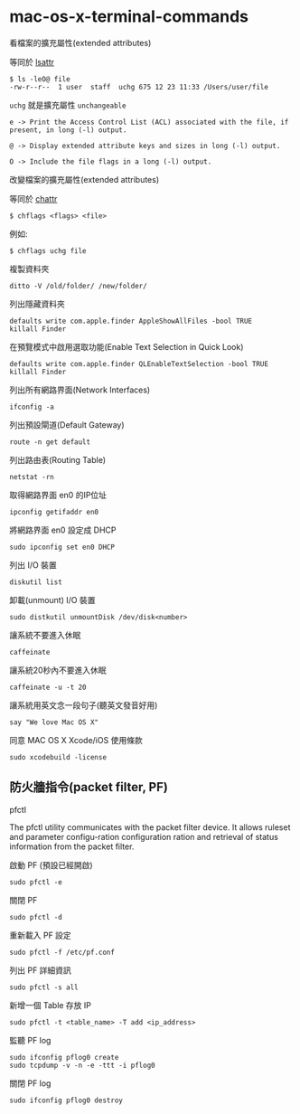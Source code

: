 mac-os-x-terminal-commands
==========================

看檔案的擴充屬性(extended attributes)

等同於 [lsattr](http://linux.vbird.org/linux_basic/0220filemanager.php#lsattr)

```
$ ls -leO@ file
-rw-r--r--  1 user  staff  uchg 675 12 23 11:33 /Users/user/file
```

`uchg` 就是擴充屬性 `unchangeable`

```
e -> Print the Access Control List (ACL) associated with the file, if present, in long (-l) output.

@ -> Display extended attribute keys and sizes in long (-l) output.

O -> Include the file flags in a long (-l) output.
```

改變檔案的擴充屬性(extended attributes)

等同於 [chattr](http://linux.vbird.org/linux_basic/0220filemanager.php#chattr)

```
$ chflags <flags> <file>
```

例如:

```
$ chflags uchg file
```


複製資料夾

```
ditto -V /old/folder/ /new/folder/
```


列出隱藏資料夾

```
defaults write com.apple.finder AppleShowAllFiles -bool TRUE
killall Finder
```


在預覽模式中啟用選取功能(Enable Text Selection in Quick Look)

```
defaults write com.apple.finder QLEnableTextSelection -bool TRUE
killall Finder
```


列出所有網路界面(Network Interfaces)

```
ifconfig -a
```


列出預設閘道(Default Gateway)

```
route -n get default
```


列出路由表(Routing Table)

```
netstat -rn
```


取得網路界面 en0 的IP位址

```
ipconfig getifaddr en0
```


將網路界面 en0 設定成 DHCP

```
sudo ipconfig set en0 DHCP
```


列出 I/O 裝置

```
diskutil list
```


卸載(unmount) I/O 裝置

```
sudo distkutil unmountDisk /dev/disk<number>
```


讓系統不要進入休眠

```
caffeinate
```


讓系統20秒內不要進入休眠

```
caffeinate -u -t 20
```


讓系統用英文念一段句子(聽英文發音好用)

```
say "We love Mac OS X"
```

同意 MAC OS X Xcode/iOS 使用條款

```
sudo xcodebuild -license
```

## 防火牆指令(packet filter, PF)

pfctl

The pfctl utility communicates with the packet filter device.  It allows
ruleset and parameter configu-ration configuration ration and retrieval of status information from the packet filter.

啟動 PF (預設已經開啟)

```
sudo pfctl -e
```

關閉 PF

```
sudo pfctl -d
```

重新載入 PF 設定

```
sudo pfctl -f /etc/pf.conf
```

列出 PF 詳細資訊

```
sudo pfctl -s all
```

新增一個 Table 存放 IP

```
sudo pfctl -t <table_name> -T add <ip_address>
```

監聽 PF log

```
sudo ifconfig pflog0 create
sudo tcpdump -v -n -e -ttt -i pflog0
```

關閉 PF log

```
sudo ifconfig pflog0 destroy
```

